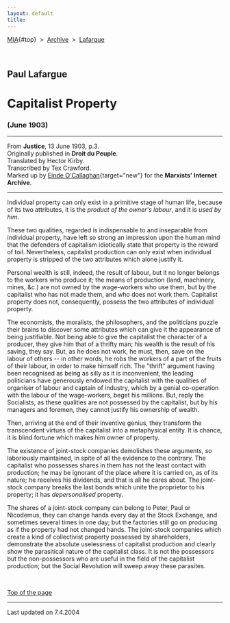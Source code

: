 ```yaml
---
layout: default
title: 
---
```

[MIA](../../../../index.htm){#top}  \> 
[Archive](../../../index.htm)  \>  [Lafargue](../../index.htm)

 

## Paul Lafargue

# Capitalist Property

### (June 1903)

------------------------------------------------------------------------

From **Justice**, 13 June 1903, p.3.\
Originally published in **Droit du Peuple**.\
Translated by Hector Kirby.\
Transcribed by Tex Crawford.\
Marked up by [Einde
O'Callaghan](../../../../admin/volunteers/biographies/eocallaghan.htm){target="new"}
for the **Marxists' Internet Archive**.

------------------------------------------------------------------------

Individual property can only exist in a primitive stage of human life,
because of its two attributes, it is the *product of the owner\'s
labour*, and it is *used by him*.

These two qualities, regarded is indispensable to and inseparable from
individual property, have left so strong an impression upon the human
mind that the defenders of capitalism idiotically state that property is
the reward of toil. Nevertheless, capitalist production can only exist
when individual property is stripped of the two attributes which alone
justify it.

Personal wealth is still, indeed, the result of labour, but it no longer
belongs to the workers who produce it; the means of production (land,
machinery, mines, &c.) are not owned by the wage-workers who use them,
but by the capitalist who has not made them, and who does not work them.
Capitalist property does not, consequently, possess the two attributes
of individual property.

The economists, the moralists, the philosophers, and the politicians
puzzle their brains to discover some attributes which can give it the
appearance of being justifiable. Not being able to give the capitalist
the character of a producer, they give him that of a thrifty man; his
wealth is the result of his saving, they say. But, as he does not work,
he must, then, save on the labour of others -- in other words, he robs
the workers of a part of the fruits of their labour, in order to make
himself rich. The \"thrift\" argument having been recognised as being as
silly as it is inconvenient, the leading politicians have generously
endowed the capitalist with the qualities of organiser of labour and
captain of industry, which by a genial co-operation with the labour of
the wage-workers, beget his millions. But, reply the Socialists, as
these qualities are not possessed by the capitalist, but by his managers
and foremen, they cannot justify his ownership of wealth.

Then, arriving at the end of their inventive genius, they transform the
transcendent virtues of the capitalist into a metaphysical entity. It is
chance, it is blind fortune which makes him owner of property.

The existence of joint-stock companies demolishes these arguments, so
laboriously maintained, in spite of all the evidence to the contrary.
The capitalist who possesses shares in them has not the least contact
with production; he may be ignorant of the place where it is carried on,
as of its nature; he receives his dividends, and that is all he cares
about. The joint-stock company breaks the last bonds which unite the
proprietor to his property; it has *depersonalised* property.

The shares of a joint-stock company can belong to Peter, Paul or
Nicodemus, they can change hands every day at the Stock Exchange, and
sometimes several times in one day; but the factories still go on
producing as if the property had not changed hands. The joint-stock
companies which create a kind of collectivist property possessed by
shareholders, demonstrate the absolute uselessness of capitalist
production and clearly show the parasitical nature of the capitalist
class. It is not the possessors but the non-possessors who are useful in
the field of the capitalist production; but the Social Revolution will
sweep away these parasites.

 

[Top of the page](#top)

------------------------------------------------------------------------

Last updated on 7.4.2004
